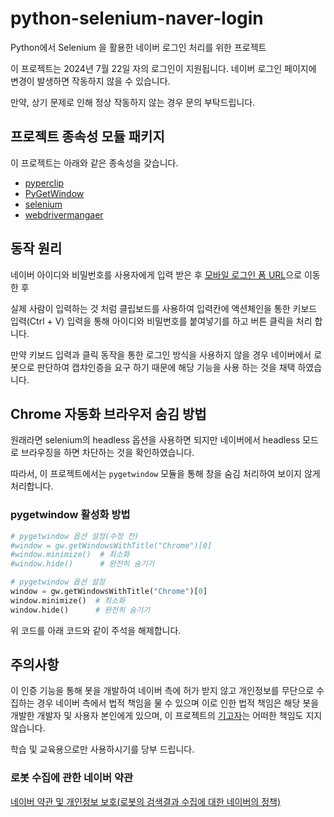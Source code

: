 # python-selenium-naver-login

Python에서 Selenium 을 활용한 네이버 로그인 처리를 위한 프로젝트

이 프로젝트는 2024년 7월 22일 자의 로그인이 지원됩니다. 네이버 로그인 페이지에 변경이 발생하면 작동하지 않을 수 있습니다.

만약, 상기 문제로 인해 정상 작동하지 않는 경우 문의 부탁드립니다.

## 프로젝트 종속성 모듈 패키지

이 프로젝트는 아래와 같은 종속성을 갖습니다.

* [pyperclip](https://pypi.org/project/pyperclip/)
* [PyGetWindow](https://pypi.org/project/PyGetWindow/)
* [selenium](https://pypi.org/project/selenium/)
* [webdrivermangaer](https://pypi.org/project/webdrivermanager/)

## 동작 원리

네이버 아이디와 비밀번호를 사용자에게 입력 받은 후 [모바일 로그인 폼 URL](https://nid.naver.com/nidlogin.login?svctype=262144)으로 이동한 후

실제 사람이 입력하는 것 처럼 클립보드를 사용하여 입력칸에 액션체인을 통한 키보드 입력(Ctrl + V) 입력을 통해 아이디와 비밀번호를 붙여넣기를 하고 버튼 클릭을 처리 합니다.

만약 키보드 입력과 클릭 동작을 통한 로그인 방식을 사용하지 않을 경우 네이버에서 로봇으로 판단하여 캡챠인증을 요구 하기 때문에 해당 기능을 사용 하는 것을 채택 하였습니다.

## Chrome 자동화 브라우저 숨김 방법

원래라면 selenium의 headless 옵션을 사용하면 되지만 네이버에서 headless 모드로 브라우징을 하면 차단하는 것을 확인하였습니다.

따라서, 이 프로젝트에서는 `pygetwindow` 모듈을 통해 창을 숨김 처리하여 보이지 않게 처리합니다.

### pygetwindow 활성화 방법

```py
# pygetwindow 옵션 설정(수정 전)
#window = gw.getWindowsWithTitle("Chrome")[0]
#window.minimize()  # 최소화
#window.hide()      # 완전히 숨기기
```

```py
# pygetwindow 옵션 설정
window = gw.getWindowsWithTitle("Chrome")[0]
window.minimize()  # 최소화
window.hide()      # 완전히 숨기기
```

위 코드를 아래 코드와 같이 주석을 해제합니다.

## 주의사항

이 인증 기능을 통해 봇을 개발하여 네이버 측에 허가 받지 않고 개인정보를 무단으로 수집하는 경우 네이버 측에서 법적 책임을 물 수 있으며 이로 인한 법적 책임은 해당 봇을 개발한 개발자 및 사용자 본인에게 있으며, 이 프로젝트의 [기고자](https://github.com/ynng3)는 어떠한 책임도 지지 않습니다.

학습 및 교육용으로만 사용하시기를 당부 드립니다.

### 로봇 수집에 관한 네이버 약관

[네이버 약관 및 개인정보 보호(로봇의 검색결과 수집에 대한 네이버의 정책)](https://policy.naver.com/policy/search_policy.html)
